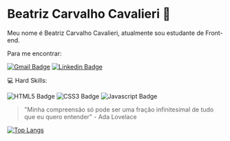 # Beatriz Carvalho Cavalieri	:hugs:

  Meu nome é Beatriz Carvalho Cavalieri, atualmente sou estudante de Front-end.

Para me encontrar:

[![Gmail Badge](https://img.shields.io/badge/Gmail-D14836?style=for-the-badge&logo=gmail&logoColor=white&link=mailto:bia3003carvalho@gmail.com)](mailto:bia3003carvalho@gmail.com)
[![Linkedin Badge](https://img.shields.io/badge/LinkedIn-0077B5?style=for-the-badge&logo=linkedin&logoColor=white&link=https://www.linkedin.com/in/beatriz-carvalho-cavalieri)](https://www.linkedin.com/in/beatriz-carvalho-cavalieri)

:computer: Hard Skills:

![HTML5 Badge](https://img.shields.io/badge/HTML5-E34F26?style=for-the-badge&logo=html5&logoColor=white)
![CSS3 Badge](https://img.shields.io/badge/CSS3-1572B6?style=for-the-badge&logo=css3&logoColor=white)
![Javascript Badge](https://img.shields.io/badge/JavaScript-323330?style=for-the-badge&logo=javascript&logoColor=F7DF1E)



> "Minha compreensão só pode ser uma fração infinitesimal de tudo que eu quero entender"  - Ada Lovelace
<p align="center">

[![Top Langs](https://github-readme-stats.vercel.app/api/top-langs/?username=BiaCarvalhoCavalieri&layout=compact&theme=radical&bg_color=30,0d0d0d,191919&title_color=fff&text_color=fff&icon_color=79ff97)](https://github.com/anuraghazra/github-readme-stats)


</p>
